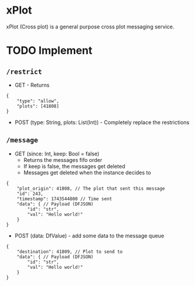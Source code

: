 # xPlot
xPlot (Cross plot) is a general purpose cross plot messaging service.

# TODO Implement
## `/restrict`
- GET - Returns
```jsonc
{
    "type": "allow",
    "plots": [41808]
}
```
- POST (type: String, plots: List(Int)) - Completely replace the restrictions

## `/message`
- GET (since: Int, keep: Bool = false)
    - Returns the messages fifo order
    - If keep is false, the messages get deleted
    - Messages get deleted when the instance decides to
```jsonc
{
    "plot_origin": 41808, // The plot that sent this message
    "id": 243,
    "timestamp": 1743544800 // Time sent
    "data": { // Payload (DFJSON)
        "id": "str",
        "val": "Hello world!"
    }
}
```
- POST (data: DfValue) - add some data to the message queue
```jsonc
{
    "destination": 41809, // Plot to send to
    "data": { // Payload (DFJSON)
        "id": "str",
        "val": "Hello world!"
    }
}
```

